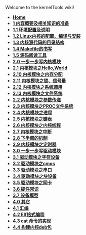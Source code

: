 Welcome to the kernelTools wiki!


*   **[Home](/tsuibin/kernelTools/wiki)**
*   **[1 内容概要及相关知识的准备](/tsuibin/kernelTools/wiki/1-%E5%86%85%E5%AE%B9%E6%A6%82%E8%A6%81%E5%8F%8A%E7%9B%B8%E5%85%B3%E7%9F%A5%E8%AF%86%E7%9A%84%E5%87%86%E5%A4%87)**
*   **[1.1 环境配置及说明](/tsuibin/kernelTools/wiki/1.1-%E7%8E%AF%E5%A2%83%E9%85%8D%E7%BD%AE%E5%8F%8A%E8%AF%B4%E6%98%8E)**
*   **[1.2 Linux内核的配置、编译与安装](/tsuibin/kernelTools/wiki/1.2-Linux%E5%86%85%E6%A0%B8%E7%9A%84%E9%85%8D%E7%BD%AE%E3%80%81%E7%BC%96%E8%AF%91%E4%B8%8E%E5%AE%89%E8%A3%85)**
*   **[1.3 内核源代码的目录结构](/tsuibin/kernelTools/wiki/1.3-%E5%86%85%E6%A0%B8%E6%BA%90%E4%BB%A3%E7%A0%81%E7%9A%84%E7%9B%AE%E5%BD%95%E7%BB%93%E6%9E%84)**
*   **[1.4 Makefile的书写](/tsuibin/kernelTools/wiki/1.4-Makefile%E7%9A%84%E4%B9%A6%E5%86%99)**
*   **[1.5 源码阅读工具](/tsuibin/kernelTools/wiki/1.5-%E6%BA%90%E7%A0%81%E9%98%85%E8%AF%BB%E5%B7%A5%E5%85%B7)**
*   **[2.0 一步一步写内核模块](/tsuibin/kernelTools/wiki/2.0-%E4%B8%80%E6%AD%A5%E4%B8%80%E6%AD%A5%E5%86%99%E5%86%85%E6%A0%B8%E6%A8%A1%E5%9D%97)**
*   **[2.1 内核模块之Hello,World](/tsuibin/kernelTools/wiki/2.1-%E5%86%85%E6%A0%B8%E6%A8%A1%E5%9D%97%E4%B9%8BHello,World)**
*   **[2.10 内核模块之内存分配](/tsuibin/kernelTools/wiki/2.10-%E5%86%85%E6%A0%B8%E6%A8%A1%E5%9D%97%E4%B9%8B%E5%86%85%E5%AD%98%E5%88%86%E9%85%8D)**
*   **[2.11 内核模块之锁、信号量](/tsuibin/kernelTools/wiki/2.11-%E5%86%85%E6%A0%B8%E6%A8%A1%E5%9D%97%E4%B9%8B%E9%94%81%E3%80%81%E4%BF%A1%E5%8F%B7%E9%87%8F)**
*   **[2.12 内核模块之系统调用](/tsuibin/kernelTools/wiki/2.12-%E5%86%85%E6%A0%B8%E6%A8%A1%E5%9D%97%E4%B9%8B%E7%B3%BB%E7%BB%9F%E8%B0%83%E7%94%A8)**
*   **[2.13 内核模块之文件系统](/tsuibin/kernelTools/wiki/2.13-%E5%86%85%E6%A0%B8%E6%A8%A1%E5%9D%97%E4%B9%8B%E6%96%87%E4%BB%B6%E7%B3%BB%E7%BB%9F)**
*   **[2.2 内核模块之参数传递](/tsuibin/kernelTools/wiki/2.2-%E5%86%85%E6%A0%B8%E6%A8%A1%E5%9D%97%E4%B9%8B%E5%8F%82%E6%95%B0%E4%BC%A0%E9%80%92)**
*   **[2.3 内核模块之PROC文件系统](/tsuibin/kernelTools/wiki/2.3-%E5%86%85%E6%A0%B8%E6%A8%A1%E5%9D%97%E4%B9%8BPROC%E6%96%87%E4%BB%B6%E7%B3%BB%E7%BB%9F)**
*   **[2.4 内核模块之进程](/tsuibin/kernelTools/wiki/2.4-%E5%86%85%E6%A0%B8%E6%A8%A1%E5%9D%97%E4%B9%8B%E8%BF%9B%E7%A8%8B)**
*   **[2.5 内核模块之链表](/tsuibin/kernelTools/wiki/2.5-%E5%86%85%E6%A0%B8%E6%A8%A1%E5%9D%97%E4%B9%8B%E9%93%BE%E8%A1%A8)**
*   **[2.6 内核模块之内核线程](/tsuibin/kernelTools/wiki/2.6-%E5%86%85%E6%A0%B8%E6%A8%A1%E5%9D%97%E4%B9%8B%E5%86%85%E6%A0%B8%E7%BA%BF%E7%A8%8B)**
*   **[2.7 内核模块之中断](/tsuibin/kernelTools/wiki/2.7-%E5%86%85%E6%A0%B8%E6%A8%A1%E5%9D%97%E4%B9%8B%E4%B8%AD%E6%96%AD)**
*   **[2.8 下半部的机制](/tsuibin/kernelTools/wiki/2.8-%E4%B8%8B%E5%8D%8A%E9%83%A8%E7%9A%84%E6%9C%BA%E5%88%B6)**
*   **[2.9 内核模块之定时器](/tsuibin/kernelTools/wiki/2.9-%E5%86%85%E6%A0%B8%E6%A8%A1%E5%9D%97%E4%B9%8B%E5%AE%9A%E6%97%B6%E5%99%A8)**
*   **[3.0 一步一步写驱动模块](/tsuibin/kernelTools/wiki/3.0-%E4%B8%80%E6%AD%A5%E4%B8%80%E6%AD%A5%E5%86%99%E9%A9%B1%E5%8A%A8%E6%A8%A1%E5%9D%97)**
*   **[3.1 驱动模块之字符设备](/tsuibin/kernelTools/wiki/3.1-%E9%A9%B1%E5%8A%A8%E6%A8%A1%E5%9D%97%E4%B9%8B%E5%AD%97%E7%AC%A6%E8%AE%BE%E5%A4%87)**
*   **[3.2 驱动模块之cmos](/tsuibin/kernelTools/wiki/3.2-%E9%A9%B1%E5%8A%A8%E6%A8%A1%E5%9D%97%E4%B9%8Bcmos)**
*   **[3.3 驱动模块之串口](/tsuibin/kernelTools/wiki/3.3-%E9%A9%B1%E5%8A%A8%E6%A8%A1%E5%9D%97%E4%B9%8B%E4%B8%B2%E5%8F%A3)**
*   **[3.4 驱动模块之块设备](/tsuibin/kernelTools/wiki/3.4-%E9%A9%B1%E5%8A%A8%E6%A8%A1%E5%9D%97%E4%B9%8B%E5%9D%97%E8%AE%BE%E5%A4%87)**
*   **[3.5 驱动模块之网卡](/tsuibin/kernelTools/wiki/3.5-%E9%A9%B1%E5%8A%A8%E6%A8%A1%E5%9D%97%E4%B9%8B%E7%BD%91%E5%8D%A1)**
*   **[3.6 硬件常识](/tsuibin/kernelTools/wiki/3.6-%E7%A1%AC%E4%BB%B6%E5%B8%B8%E8%AF%86)**
*   **[3.7 设备模型](/tsuibin/kernelTools/wiki/3.7-%E8%AE%BE%E5%A4%87%E6%A8%A1%E5%9E%8B)**
*   **[4.0 其它](/tsuibin/kernelTools/wiki/4.0-%E5%85%B6%E5%AE%83)**
*   **[4.1 汇编](/tsuibin/kernelTools/wiki/4.1-%E6%B1%87%E7%BC%96)**
*   **[4.2 Elf格式编程](/tsuibin/kernelTools/wiki/4.2-Elf%E6%A0%BC%E5%BC%8F%E7%BC%96%E7%A8%8B)**
*   **[4.3 cat 命令的实现](/tsuibin/kernelTools/wiki/4.3-cat-%E5%91%BD%E4%BB%A4%E7%9A%84%E5%AE%9E%E7%8E%B0)**
*   **[4.4 构建内核deb包](https://github.com/tsuibin/kernelTools/wiki/4.4-%E6%9E%84%E5%BB%BA%E5%86%85%E6%A0%B8deb%E5%8C%85)**